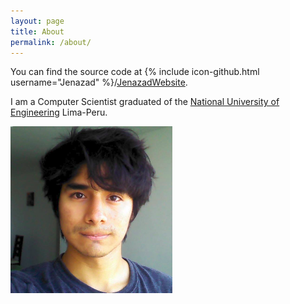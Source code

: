 ```yaml
---
layout: page
title: About
permalink: /about/
---
```


You can find the source code at {% include icon-github.html username="Jenazad" %}/[JenazadWebsite][JenazadGithubIO].

I am a Computer Scientist graduated of the [National University of Engineering][UNI] Lima-Peru.

![Me][me_photo]

[JenazadGithubIO]:  https://github.com/Jenazad/Jenazad.github.io
[me_photo]:         /assets/me.png
[UNI]:              http://www.uni.edu.pe
